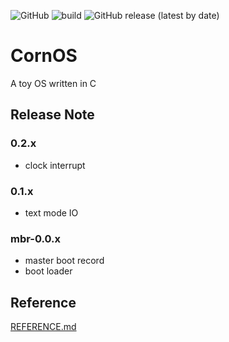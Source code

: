![GitHub](https://img.shields.io/github/license/ChiangYintso/CornOS)
![build](https://github.com/ChiangYintso/CornOS/workflows/build/badge.svg)
![GitHub release (latest by date)](https://img.shields.io/github/v/release/ChiangYintso/CornOS)

# CornOS

A toy OS written in C

## Release Note

### 0.2.x

- clock interrupt

### 0.1.x

- text mode IO

### mbr-0.0.x
- master boot record
- boot loader

## Reference
[REFERENCE.md](./REFERENCE.md)
